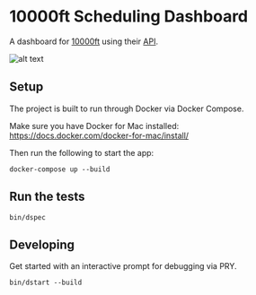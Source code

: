 10000ft Scheduling Dashboard
================

A dashboard for [10000ft](https://www.10000ft.com/) using their [API](https://github.com/10Kft/10kft-api).

![alt text](../master/app/assets/images/example.png?raw=true)

## Setup

The project is built to run through Docker via Docker Compose.

Make sure you have Docker for Mac installed: https://docs.docker.com/docker-for-mac/install/

Then run the following to start the app:
```
docker-compose up --build
```

## Run the tests

```
bin/dspec
```

## Developing

Get started with an interactive prompt for debugging via PRY.
```
bin/dstart --build
```
